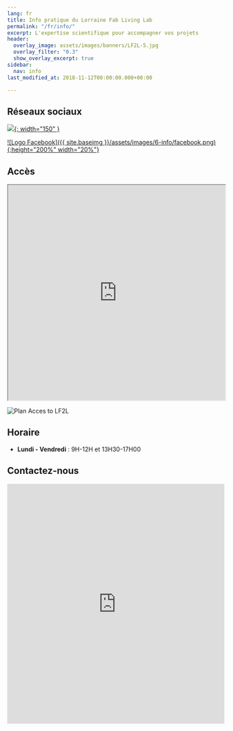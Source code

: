 ```yaml
---
lang: fr
title: Info pratique du Lorraine Fab Living Lab
permalink: "/fr/info/"
excerpt: L'expertise scientifique pour accompagner vos projets
header:
  overlay_image: assets/images/banners/LF2L-5.jpg
  overlay_filter: "0.3"
  show_overlay_excerpt: true
sidebar:
  nav: info
last_modified_at: 2018-11-12T00:00:00.000+00:00

---
```


## Réseaux sociaux 


<a href="https://www.linkedin.com/in/lf2l-de-l-erpi-et-l-ensgsi-4137511a7/recent-activity/all/">![](https://img.freepik.com/vecteurs-premium/logo-linkedin-carre-isole-fond-blanc_469489-892.jpg){: width="150" }</a>  

<a href="https://www.facebook.com/LorraineFabLivingLab">![Logo Facebook]({{ site.baseimg }}/assets/images/6-info/facebook.png){:height="200%" width="20%"}</a>  

## Accès

<iframe src="https://www.google.com/maps/d/embed?mid=zjoguh0NVOXo.kZTYPT-5FrXA"  width="100%" height="500px"></iframe>

![Plan Acces to LF2L](/assets/images/6-info/plan-acces-LF2L.jpg)

## Horaire

* **Lundi - Vendredi** : 9H-12H et 13H30-17H00

## Contactez-nous

<iframe height="557"
allowTransparency="true"
frameborder="0"
scrolling="no"
style="width:100%;border:none"
src="https://lf2l.wufoo.com/embed/mspzvpa1bdexyq/">
<a href="https://lf2l.wufoo.com/forms/mspzvpa1bdexyq/"> Fill out my Wufoo form! </a>
</iframe>


